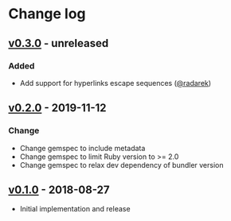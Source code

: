# Change log

## [v0.3.0] - unreleased

### Added
* Add support for hyperlinks escape sequences ([@radarek])

## [v0.2.0] - 2019-11-12

### Change
* Change gemspec to include metadata
* Change gemspec to limit Ruby version to >= 2.0
* Change gemspec to relax dev dependency of bundler version

## [v0.1.0] - 2018-08-27

* Initial implementation and release

[@radarek]: https://github.com/radarek

[v0.3.0]: https://github.com/piotrmurach/strings-ansi/compare/v0.1.0...v0.2.0
[v0.2.0]: https://github.com/piotrmurach/strings-ansi/compare/v0.1.0...v0.2.0
[v0.1.0]: https://github.com/piotrmurach/strings-ansi/compare/aa66ce8...v0.1.0
